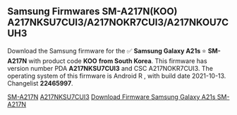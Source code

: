 <h2>Samsung Firmwares SM-A217N(KOO) A217NKSU7CUI3/A217NOKR7CUI3/A217NKOU7CUH3</h2>
Download the Samsung firmware for the ✅ <strong>Samsung Galaxy A21s </strong> ⭐ <strong>SM-A217N</strong> with product code <strong>KOO</strong> <strong> from South Korea</strong>. This firmware has version number PDA <strong>A217NKSU7CUI3</strong> and CSC A217NOKR7CUI3. The operating system of this firmware is Android R , with build date 2021-10-13. Changelist <strong>22465997</strong>.


[SM-A217N](https://samfirm.shop/samsung/model/SM-A217N)
[A217NKSU7CUI3](https://samfirm.shop/samsung/pda/A217NKSU7CUI3)
[Download Firmware Samsung Galaxy A21s SM-A217N](https://samfirm.shop/samsung/firmware/464530)
